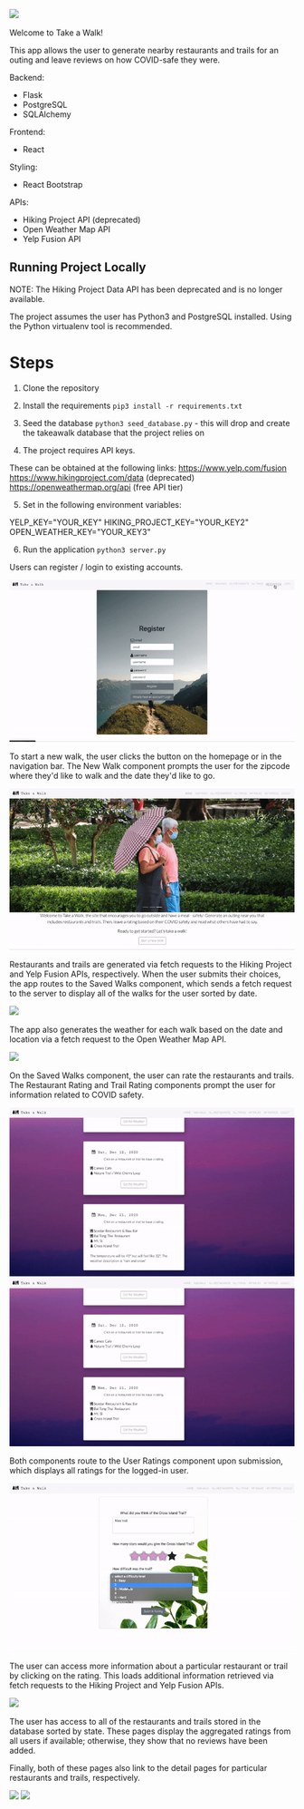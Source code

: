 
![](/github-gifs/homepage.gif)


Welcome to Take a Walk! 

This app allows the user to generate nearby restaurants and trails for an outing and leave reviews on how COVID-safe they were. 

Backend:
- Flask
- PostgreSQL 
- SQLAlchemy 

Frontend:
- React 

Styling:
- React Bootstrap 

APIs:
- Hiking Project API (deprecated)
- Open Weather Map API
- Yelp Fusion API 

## Running Project Locally ##

NOTE: The Hiking Project Data API has been deprecated and is no longer available. 

The project assumes the user has Python3 and PostgreSQL installed. Using the Python virtualenv tool is recommended. 

# Steps #

1. Clone the repository

2. Install the requirements `pip3 install -r requirements.txt`

3. Seed the database `python3 seed_database.py` - this will drop and create the takeawalk database that the project relies on

4. The project requires API keys. 

These can be obtained at the following links:
https://www.yelp.com/fusion 
https://www.hikingproject.com/data (deprecated)
https://openweathermap.org/api (free API tier)

5. Set in the following environment variables:

YELP_KEY="YOUR_KEY"
HIKING_PROJECT_KEY="YOUR_KEY2"
OPEN_WEATHER_KEY="YOUR_KEY3"

6. Run the application `python3 server.py`



Users can register / login to existing accounts. 


![](/github-gifs/registerlogin.gif)



To start a new walk, the user clicks the button on the homepage or in the navigation bar. The New Walk component prompts the user for the zipcode where they'd like to walk and the date they'd like to go.


![](/github-gifs/newwalk.gif)



Restaurants and trails are generated via fetch requests to the Hiking Project and Yelp Fusion APIs, respectively. When the user submits their choices, the app routes to the Saved Walks component, which sends a fetch request to the server to display all of the walks for the user sorted by date. 


![](/github-gifs/choosecomponents.gif)



The app also generates the weather for each walk based on the date and location via a fetch request to the Open Weather Map API. 


![](/github-gifs/savedwalksweather.gif)



On the Saved Walks component, the user can rate the restaurants and trails. The Restaurant Rating and Trail Rating components prompt the user for information related to COVID safety. 


![](/github-gifs/restreview.gif)
![](/github-gifs/trailreview.gif)



Both components route to the User Ratings component upon submission, which displays all ratings for the logged-in user. 


![](/github-gifs/userratings.gif)



The user can access more information about a particular restaurant or trail by clicking on the rating. This loads additional information retrieved via fetch requests to the Hiking Project and Yelp Fusion APIs. 


![](/github-gifs/restinfo.gif)



The user has access to all of the restaurants and trails stored in the database sorted by state. These pages display the aggregated ratings from all users if available; otherwise, they show that no reviews have been added.   

Finally, both of these pages also link to the detail pages for particular restaurants and trails, respectively. 


![](/github-gifs/allrestaurants.gif)
![](/github-gifs/traildetail.gif)
